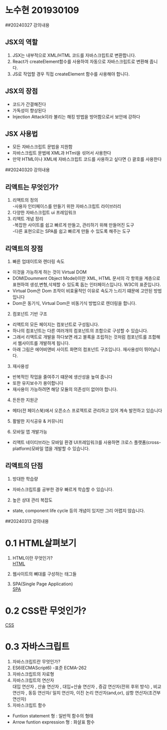 # 노수현 201930109 
##20240327 강의내용  
## JSX의 역할
1. JSX는 내부적으로 XML/HTML 코드를 자바스크립트로 변환합니다.
2. React가 createElement함수를 사용하여 자동으로 자바스크립트로 변환해 줍니다.
3. JS로 작업할 경우 직접 createElement 함수를 사용해야 합니다.

## JSX의 장점
* 코드가 간결해진다
* 가독성이 향상된다
* Injection Attack이라 불리는 해킹 방법을 방어함으로서 보안에 강하다

## JSX 사용법
* 모든 자바스크립트 문법을 지원함
* 자바스크립트 문법에 XML과 HTml을 섞어서 사용한다
* 만약 HTML이나 XML에 자바스크립트 코드를 사용하고 싶다면 {} 괄호를 사용한다

##20240320 강의내용

## 리액트는 무엇인가?  

1. 리액트의 정의  
 -사용자 인터페이스를 만들기 위한 자바스크립트 라이브러리
2. 다양한 자바스크립트 ui 프레임워크  
3. 리액트 개념 정리  
-복잡한 사이트를 쉽고 빠르게 만들고, 관리하기 위해 만들어진 도구   
-다른 표현으로는 SPA를 쉽고 빠르게 만들 수 있도록 해주는 도구

 ## 리액트의 장점
 1. 빠른 업데이트와 렌더링 속도
  * 이것을 가능하게 하는 것이 Virtual DOM
  * DOM(Doumment Object Model)이란 XML, HTML 문서의 각 항목을 계층으로 표현하여 생성,변형,삭제할 수 있도록 돕는 인터페이스입니다. W3C의 표준입니다.
  * Virtual Dom은 Dom 조작이 비효율적인 이유로 속도가 느리기 떄문에 고안된 방법입니다
  * Dom은 동기식, Virtual Dom은 비동기식 방법으로 렌더링을 
  합니다.
  2. 컴포넌트 기반 구조
  * 리액트의 모든 페이지는 컴포넌트로 구성됩니다.  
  * 하나의 컴포넌트는 다른 여러개의 컴포넌트의 조합으로 구성할 수 있습니다.
  * 그래서 리액트로 개발을 하다보면 레고 블록을 조립하는 것처럼 컴포넌트를 조합해서 웹사이트를 개발하게 됩니다.
  * 아래 그림은 에어비앤비 사이트 화면의 컴포넌트 구조입니다. 재사용성이 뛰어납니다.

  3. 재사용성
  * 반복적인 작업을 줄여주기 떄문에 생산성을 높여 줍니다
  * 또한 유지보수가 용이합니다
  * 재사용이 가능하려면 해당 모듈의 의존성이 없어야 합니다.

  4. 든든한 지원군
  * 메타(전 페이스북)에서 오픈소스 프로젝트로 관리하고 있어 계속 발전하고 있습니다
  5. 활발한 지식공유 & 커뮤니티
    
  6.  모바일 앱 개발가능
  * 리액트 네이티브라는 모바일 환경 UI프레임워크를 사용하면 크로스 플랫폼(cross-platform)모바일 앱을 개발할 수 있습니다.

  ## 리액트의 단점

  1. 방대한 학습량
  * 자바스크립트를 공부한 경우 빠르게 학습할 수 있습니다.
  2. 높은 상대 관리 복잡도
  * state, component life cycle 등의 개념이 있지만 그리 어렵지 않습니다.

##20240313 강의내용


# 0.1 HTML살펴보기

1. HTML이란 무엇인가?  
[HTML](https://www.freecodecamp.org/korean/news/what-is-html-definition-and-meaning/)
2. 웹사이트의 뼈대를 구성하는 태그들  

3. SPA(Single Page Application)  
[SPA](https://linked2ev.github.io/devlog/2018/08/01/WEB-What-is-SPA/)
# 0.2 CSS란 무엇인가?

[CSS](https://developer.mozilla.org/ko/docs/Learn/CSS/First_steps/What_is_CSS)

# 0.3 자바스크립트

1. 자바스크립트란 무엇인가?  
2. ES6(ECMAScript6) -표준 ECMA-262
3. 자바스크립트의 자료형
4. 자바스크립트의 연산자  
대입 연산자 , 산술 연산자 , 대입+산술 연산자 , 증감 연산자(전위 후위 방식) , 비교 연산자 , 동등 연산자/ 일치 연산자, 이진 논리 연산자(and,or), 삼항 연산자(조건부 연산자)
5. 자바스크립트 함수 
- Funtion statement 형 : 일반적 함수의 형태
- Arrow funtion expression 형 : 화살표 함수




